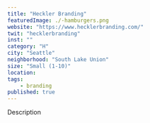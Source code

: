 ```yaml
---
title: "Heckler Branding"
featuredImage: ./-hamburgers.png
website: "https://www.hecklerbranding.com/"
twit: "hecklerbranding"
inst: ""
category: "H"
city: "Seattle"
neighborhood: "South Lake Union"
size: "Small (1-10)"
location: 
tags:
    - branding
published: true
---
```


Description
